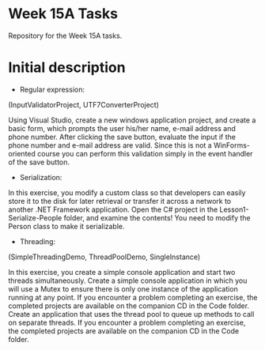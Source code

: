 # Week 15A Tasks
Repository for the Week 15A tasks.

# Initial description
- Regular expression:

(InputValidatorProject, UTF7ConverterProject)

Using Visual Studio, create a new windows application project, and create a basic form,
which prompts the user his/her name, e-mail address and phone number.
After clicking the save button, evaluate the input if the phone number and e-mail address are valid. 
Since this is not a WinForms-oriented course you can perform this validation simply in the event handler of the save button.

- Serialization:

In this exercise, you modify a custom class so that developers can easily store it to the disk for later retrieval or transfer it across a network to another .NET Framework application. Open the C# project in the Lesson1-Serialize-People folder, and examine the contents! You need to modify the Person class to make it serializable.

- Threading:

(SimpleThreadingDemo, ThreadPoolDemo, SingleInstance)

In this exercise, you create a simple console application and start two threads simultaneously.
Create a simple console application in which you will use a Mutex to ensure there is only one instance of the application running at any point. If you encounter a problem completing an exercise, the completed projects are available on the companion CD in the Code folder.
Create an application that uses the thread pool to queue up methods to call on separate threads. If you encounter a problem completing an exercise, the completed projects are available on the companion CD in the Code folder.
